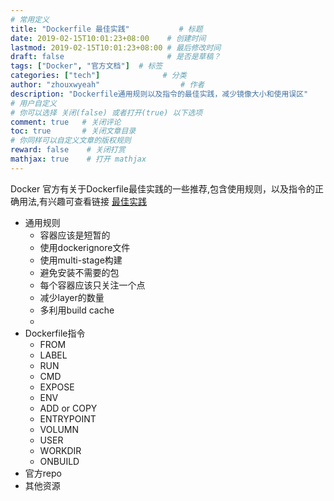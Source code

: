 ```yaml
---
# 常用定义
title: "Dockerfile 最佳实践"           # 标题
date: 2019-02-15T10:01:23+08:00    # 创建时间
lastmod: 2019-02-15T10:01:23+08:00 # 最后修改时间
draft: false                       # 是否是草稿？
tags: ["Docker", "官方文档"]  # 标签
categories: ["tech"]              # 分类
author: "zhouxwyeah"                  # 作者
description: "Dockerfile通用规则以及指令的最佳实践，减少镜像大小和使用误区"
# 用户自定义
# 你可以选择 关闭(false) 或者打开(true) 以下选项
comment: true   # 关闭评论
toc: true       # 关闭文章目录
# 你同样可以自定义文章的版权规则
reward: false	 # 关闭打赏
mathjax: true    # 打开 mathjax
---
```


Docker 官方有关于Dockerfile最佳实践的一些推荐,包含使用规则，以及指令的正确用法,有兴趣可查看链接 [最佳实践](https://docs.docker.com/v17.09/engine/userguide/eng-image/dockerfile_best-practices/)



* 通用规则
    - 容器应该是短暂的
    - 使用dockerignore文件
    - 使用multi-stage构建
    - 避免安装不需要的包
    - 每个容器应该只关注一个点
    - 减少layer的数量
    - 多利用build cache
    - 
* Dockerfile指令
    - FROM
    - LABEL
    - RUN
    - CMD
    - EXPOSE
    - ENV
    - ADD or COPY 
    - ENTRYPOINT
    - VOLUMN
    - USER
    - WORKDIR
    - ONBUILD
* 官方repo
* 其他资源
